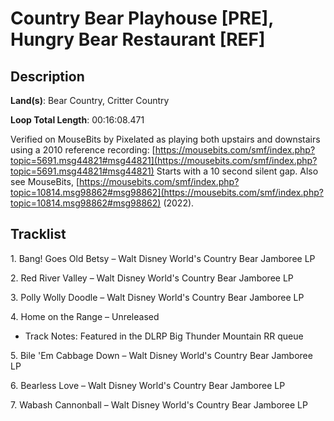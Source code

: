 # Country Bear Playhouse [PRE], Hungry Bear Restaurant [REF]

## Description

**Land(s)**: Bear Country, Critter Country

**Loop Total Length**: 00:16:08.471

Verified on MouseBits by Pixelated as playing both upstairs and downstairs using a 2010 reference recording: [https://mousebits.com/smf/index.php?topic=5691.msg44821#msg44821](https://mousebits.com/smf/index.php?topic=5691.msg44821#msg44821) Starts with a 10 second silent gap. Also see MouseBits, [https://mousebits.com/smf/index.php?topic=10814.msg98862#msg98862](https://mousebits.com/smf/index.php?topic=10814.msg98862#msg98862) (2022).

## Tracklist

1\. Bang! Goes Old Betsy – Walt Disney World's Country Bear Jamboree LP



2\. Red River Valley – Walt Disney World's Country Bear Jamboree LP



3\. Polly Wolly Doodle – Walt Disney World's Country Bear Jamboree LP



4\. Home on the Range – Unreleased

- Track Notes: Featured in the DLRP Big Thunder Mountain RR queue

5\. Bile 'Em Cabbage Down – Walt Disney World's Country Bear Jamboree LP



6\. Bearless Love – Walt Disney World's Country Bear Jamboree LP



7\. Wabash Cannonball – Walt Disney World's Country Bear Jamboree LP


